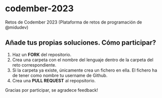 # codember-2023

Retos de Codember 2023 (Plataforma de retos de programación de @midudev)

## Añade tus propias soluciones. Cómo participar?

1. Haz un **FORK** del repositorio.
2. Crea una carpeta con el nombre del lenguaje dentro de la carpeta del reto correspondiente.
3. Si la carpeta ya existe, únicamente crea un fichero en ella. El fichero ha de tener como nombre tu username de Github.
4. Crea una **PULL REQUEST** al repopsitorio.

Gracias por participar, se agradece feedback!

